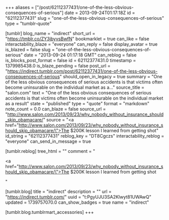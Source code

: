 +++
aliases = ["/post/62112377431/one-of-the-less-obvious-consequences-of-serious"]
date = 2013-09-24T01:17:18Z
id = "62112377431"
slug = "one-of-the-less-obvious-consequences-of-serious"
type = "tumblr-quote"

[tumblr]
blog_name = "indirect"
short_url = "https://tmblr.co/ZY3jbyvsBwfN"
bookmarklet = true
can_like = false
interactability_blaze = "everyone"
can_reply = false
display_avatar = true
is_blazed = false
slug = "one-of-the-less-obvious-consequences-of-serious"
date = "2013-09-24 01:17:18 GMT"
can_reblog = false
is_blocks_post_format = false
id = 62112377431.0
timestamp = 1379985438.0
is_blaze_pending = false
post_url = "https://indirect.tumblr.com/post/62112377431/one-of-the-less-obvious-consequences-of-serious"
should_open_in_legacy = true
summary = "One of the less obvious consequences of serious accidents is that victims often become uninsurable on the individual market as a..."
source_title = "salon.com"
text = "One of the less obvious consequences of serious accidents is that victims often become uninsurable on the individual market as a result"
state = "published"
type = "quote"
format = "markdown"
note_count = 0.0
can_blaze = false
source_url = "http://www.salon.com/2013/09/23/why_nobody_without_insurance_should_skip_obamacare/"
source = "<a href=\"http://www.salon.com/2013/09/23/why_nobody_without_insurance_should_skip_obamacare/\">The $200K lesson I learned from getting shot</a>"
id_string = "62112377431"
reblog_key = "DT8Cgczs"
interactability_reblog = "everyone"
can_send_in_message = true

[tumblr.reblog]
tree_html = ""
comment = "<p><a href=\"http://www.salon.com/2013/09/23/why_nobody_without_insurance_should_skip_obamacare/\">The $200K lesson I learned from getting shot</a></p>"

[tumblr.blog]
title = "indirect"
description = ""
url = "https://indirect.tumblr.com/"
uuid = "t:PgyUJU3SA2Klwyt81UWAwQ"
updated = 1739757070.0
can_show_badges = true
name = "indirect"

[tumblr.blog.tumblrmart_accessories]
+++
